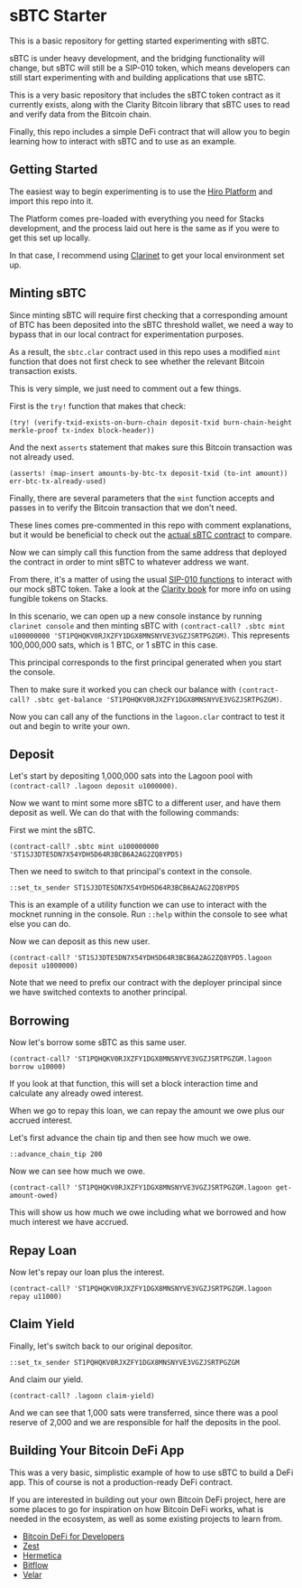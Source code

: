 # sBTC Starter

This is a basic repository for getting started experimenting with sBTC.

sBTC is under heavy development, and the bridging functionality will change, but sBTC will still be a SIP-010 token, which means developers can still start experimenting with and building applications that use sBTC.

This is a very basic repository that includes the sBTC token contract as it currently exists, along with the Clarity Bitcoin library that sBTC uses to read and verify data from the Bitcoin chain.

Finally, this repo includes a simple DeFi contract that will allow you to begin learning how to interact with sBTC and to use as an example.

## Getting Started

The easiest way to begin experimenting is to use the [Hiro Platform](https://platform.hiro.so) and import this repo into it.

The Platform comes pre-loaded with everything you need for Stacks development, and the process laid out here is the same as if you were to get this set up locally.

In that case, I recommend using [Clarinet](https://www.hiro.so/clarinet) to get your local environment set up.

## Minting sBTC

Since minting sBTC will require first checking that a corresponding amount of BTC has been deposited into the sBTC threshold wallet, we need a way to bypass that in our local contract for experimentation purposes.

As a result, the `sbtc.clar` contract used in this repo uses a modified `mint` function that does not first check to see whether the relevant Bitcoin transaction exists.

This is very simple, we just need to comment out a few things.

First is the `try!` function that makes that check:

`(try! (verify-txid-exists-on-burn-chain deposit-txid burn-chain-height merkle-proof tx-index block-header))`

And the next `asserts` statement that makes sure this Bitcoin transaction was not already used.

`(asserts! (map-insert amounts-by-btc-tx deposit-txid (to-int amount)) err-btc-tx-already-used)`

Finally, there are several parameters that the `mint` function accepts and passes in to verify the Bitcoin transaction that we don't need.

These lines comes pre-commented in this repo with comment explanations, but it would be beneficial to check out the [actual sBTC contract](https://github.com/stacks-network/sbtc/blob/main/romeo/asset-contract/contracts/asset.clar) to compare.

Now we can simply call this function from the same address that deployed the contract in order to mint sBTC to whatever address we want.

From there, it's a matter of using the usual [SIP-010 functions](https://docs.stacks.co/clarity/functions#ft-burn) to interact with our mock sBTC token. Take a look at the [Clarity book](https://book.clarity-lang.org/ch10-03-sip010-ft-standard.html) for more info on using fungible tokens on Stacks.

In this scenario, we can open up a new console instance by running `clarinet console` and then minting sBTC with `(contract-call? .sbtc mint u100000000 'ST1PQHQKV0RJXZFY1DGX8MNSNYVE3VGZJSRTPGZGM)`. This represents 100,000,000 sats, which is 1 BTC, or 1 sBTC in this case.

This principal corresponds to the first principal generated when you start the console.

Then to make sure it worked you can check our balance with `(contract-call? .sbtc get-balance 'ST1PQHQKV0RJXZFY1DGX8MNSNYVE3VGZJSRTPGZGM)`.

Now you can call any of the functions in the `lagoon.clar` contract to test it out and begin to write your own.

## Deposit

Let's start by depositing 1,000,000 sats into the Lagoon pool with `(contract-call? .lagoon deposit u1000000)`.

Now we want to mint some more sBTC to a different user, and have them deposit as well. We can do that with the following commands:

First we mint the sBTC.

`(contract-call? .sbtc mint u100000000 'ST1SJ3DTE5DN7X54YDH5D64R3BCB6A2AG2ZQ8YPD5)`

Then we need to switch to that principal's context in the console.

`::set_tx_sender ST1SJ3DTE5DN7X54YDH5D64R3BCB6A2AG2ZQ8YPD5`

This is an example of a utility function we can use to interact with the mocknet running in the console. Run `::help` within the console to see what else you can do.

Now we can deposit as this new user.

`(contract-call? 'ST1SJ3DTE5DN7X54YDH5D64R3BCB6A2AG2ZQ8YPD5.lagoon deposit u1000000)`

Note that we need to prefix our contract with the deployer principal since we have switched contexts to another principal.

## Borrowing

Now let's borrow some sBTC as this same user.

`(contract-call? 'ST1PQHQKV0RJXZFY1DGX8MNSNYVE3VGZJSRTPGZGM.lagoon borrow u10000)`

If you look at that function, this will set a block interaction time and calculate any already owed interest.

When we go to repay this loan, we can repay the amount we owe plus our accrued interest.

Let's first advance the chain tip and then see how much we owe.

`::advance_chain_tip 200`

Now we can see how much we owe.

`(contract-call? 'ST1PQHQKV0RJXZFY1DGX8MNSNYVE3VGZJSRTPGZGM.lagoon get-amount-owed)`

This will show us how much we owe including what we borrowed and how much interest we have accrued.

## Repay Loan

Now let's repay our loan plus the interest.

`(contract-call? 'ST1PQHQKV0RJXZFY1DGX8MNSNYVE3VGZJSRTPGZGM.lagoon repay u11000)`

## Claim Yield

Finally, let's switch back to our original depositor.

`::set_tx_sender ST1PQHQKV0RJXZFY1DGX8MNSNYVE3VGZJSRTPGZGM`

And claim our yield.

`(contract-call? .lagoon claim-yield)`

And we can see that 1,000 sats were transferred, since there was a pool reserve of 2,000 and we are responsible for half the deposits in the pool.

## Building Your Bitcoin DeFi App

This was a very basic, simplistic example of how to use sBTC to build a DeFi app. This of course is not a production-ready DeFi contract.

If you are interested in building out your own Bitcoin DeFi project, here are some places to go for inspiration on how Bitcoin DeFi works, what is needed in the ecosystem, as well as some existing projects to learn from.

- [Bitcoin DeFi for Developers](https://www.hiro.so/books/a-developers-guide-to-bitcoin-defi)
- [Zest](https://www.zestprotocol.com/)
- [Hermetica](https://hermetica.fi/)
- [Bitflow](https://www.bitflow.finance/)
- [Velar](https://www.velar.co/)
